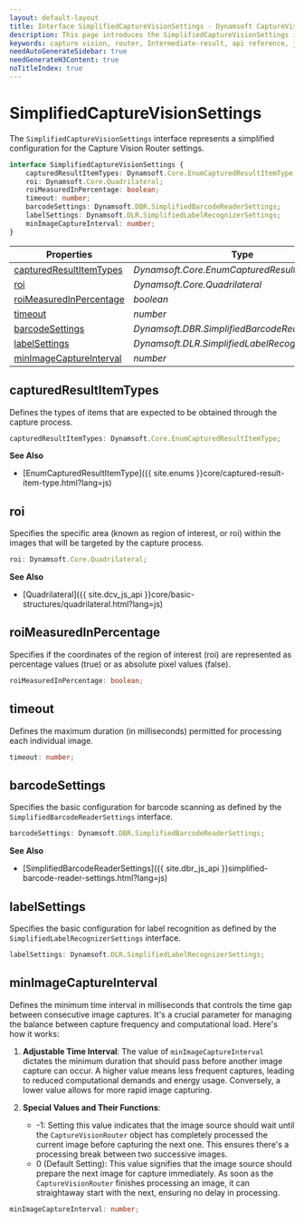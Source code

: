 ```yaml
---
layout: default-layout
title: Interface SimplifiedCaptureVisionSettings - Dynamsoft CaptureVisionRouter Module JS Edition API Reference v2.0.30
description: This page introduces the SimplifiedCaptureVisionSettings interface in Dynamsoft CaptureVisionRouter Module JS Edition v2.0.30.
keywords: capture vision, router, Intermediate-result, api reference, javascript, js
needAutoGenerateSidebar: true
needGenerateH3Content: true
noTitleIndex: true
---
```


# SimplifiedCaptureVisionSettings

The `SimplifiedCaptureVisionSettings` interface represents a simplified configuration for the Capture Vision Router settings.

```typescript
interface SimplifiedCaptureVisionSettings {
    capturedResultItemTypes: Dynamsoft.Core.EnumCapturedResultItemType;
    roi: Dynamsoft.Core.Quadrilateral;
    roiMeasuredInPercentage: boolean;
    timeout: number;
    barcodeSettings: Dynamsoft.DBR.SimplifiedBarcodeReaderSettings;
    labelSettings: Dynamsoft.DLR.SimplifiedLabelRecognizerSettings;
    minImageCaptureInterval: number;
}
```

| Properties                                          | Type                                              |
| --------------------------------------------------- | ------------------------------------------------- |
| [capturedResultItemTypes](#capturedresultitemtypes) | *Dynamsoft.Core.EnumCapturedResultItemType*       |
| [roi](#roi)                                         | *Dynamsoft.Core.Quadrilateral*                    |
| [roiMeasuredInPercentage](#roimeasuredinpercentage) | *boolean*                                         |
| [timeout](#timeout)                                 | *number*                                          |
| [barcodeSettings](#barcodesettings)                 | *Dynamsoft.DBR.SimplifiedBarcodeReaderSettings*   |
| [labelSettings](#labelsettings)                     | *Dynamsoft.DLR.SimplifiedLabelRecognizerSettings* |
| [minImageCaptureInterval](#minimagecaptureinterval) | *number*                                          |

## capturedResultItemTypes

Defines the types of items that are expected to be obtained through the capture process.

```typescript
capturedResultItemTypes: Dynamsoft.Core.EnumCapturedResultItemType;
```

**See Also**

* [EnumCapturedResultItemType]({{ site.enums }}core/captured-result-item-type.html?lang=js)

## roi

Specifies the specific area (known as region of interest, or roi) within the images that will be targeted by the capture process.

```typescript
roi: Dynamsoft.Core.Quadrilateral;
```

**See Also**

* [Quadrilateral]({{ site.dcv_js_api }}core/basic-structures/quadrilateral.html?lang=js)

## roiMeasuredInPercentage

Specifies if the coordinates of the region of interest (roi) are represented as percentage values (true) or as absolute pixel values (false).

```typescript
roiMeasuredInPercentage: boolean;
```

## timeout

Defines the maximum duration (in milliseconds) permitted for processing each individual image.

```typescript
timeout: number;
```

## barcodeSettings

Specifies the basic configuration for barcode scanning as defined by the `SimplifiedBarcodeReaderSettings` interface.

```typescript
barcodeSettings: Dynamsoft.DBR.SimplifiedBarcodeReaderSettings;
```

**See Also**

* [SimplifiedBarcodeReaderSettings]({{ site.dbr_js_api }}simplified-barcode-reader-settings.html?lang=js)

## labelSettings

Specifies the basic configuration for label recognition as defined by the `SimplifiedLabelRecognizerSettings` interface.

```typescript
labelSettings: Dynamsoft.DLR.SimplifiedLabelRecognizerSettings;
```

## minImageCaptureInterval

Defines the minimum time interval in milliseconds that controls the time gap between consecutive image captures. It's a crucial parameter for managing the balance between capture frequency and computational load. Here's how it works:

1. **Adjustable Time Interval**: The value of `minImageCaptureInterval` dictates the minimum duration that should pass before another image capture can occur. A higher value means less frequent captures, leading to reduced computational demands and energy usage. Conversely, a lower value allows for more rapid image capturing.

2. **Special Values and Their Functions**:

    * -1: Setting this value indicates that the image source should wait until the `CaptureVisionRouter` object has completely processed the current image before capturing the next one. This ensures there's a processing break between two successive images.
    * 0 (Default Setting): This value signifies that the image source should prepare the next image for capture immediately. As soon as the `CaptureVisionRouter` finishes processing an image, it can straightaway start with the next, ensuring no delay in processing.

```typescript
minImageCaptureInterval: number;
```
